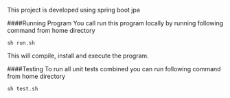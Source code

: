 This project is developed using spring boot jpa

####Running Program
You call run this program locally by running following command from home directory
```
sh run.sh
```
This will compile, install and execute the program.

####Testing
To run all unit tests combined you can run following command from home directory
```
sh test.sh
```
